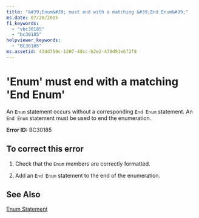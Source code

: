 ```yaml
---
title: "&#39;Enum&#39; must end with a matching &#39;End Enum&#39;"
ms.date: 07/20/2015
f1_keywords: 
  - "vbc30185"
  - "bc30185"
helpviewer_keywords: 
  - "BC30185"
ms.assetid: 43dd759c-1207-4dcc-b2e2-478d91e6f2f8
---
```

# &#39;Enum&#39; must end with a matching &#39;End Enum&#39;
An `Enum` statement occurs without a corresponding `End Enum` statement. An `End Enum` statement must be used to end the enumeration.  
  
 **Error ID:** BC30185  
  
## To correct this error  
  
1. Check that the `Enum` members are correctly formatted.  
  
2. Add an `End Enum` statement to the end of the enumeration.  
  
## See Also  
 [Enum Statement](../../visual-basic/language-reference/statements/enum-statement.md)

